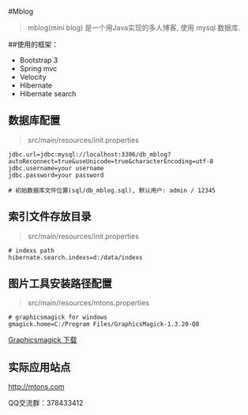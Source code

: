#Mblog

> mblog(mini blog) 是一个用Java实现的多人博客, 使用 mysql 数据库.

##使用的框架：
* Bootstrap 3
* Spring mvc
* Velocity
* Hibernate
* Hibernate search

## 数据库配置
> src/main/resources/init.properties

```
jdbc.url=jdbc:mysql://localhost:3306/db_mblog?autoReconnect=true&useUnicode=true&characterEncoding=utf-8
jdbc.username=your username
jdbc.password=your password

# 初始数据库文件位置(sql/db_mblog.sql), 默认用户: admin / 12345
```

## 索引文件存放目录
> src/main/resources/init.properties

```
# indexs path
hibernate.search.indexs=d:/data/indexs
```

## 图片工具安装路径配置
> src/main/resources/mtons.properties

```
# graphicsmagick for windows
gmagick.home=C:/Program Files/GraphicsMagick-1.3.20-Q8
```

[Graphicsmagick 下载](http://www.graphicsmagick.org/download.html)


## 实际应用站点
http://mtons.com

QQ交流群：378433412